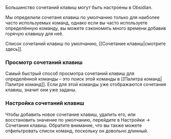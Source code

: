 Большинство сочетаний клавиш могут быть настроены в Obsidian.

Мы определили сочетаня клавиш по умолчанию только для наиболее часто используемых команд, однако если вы часто используете определённую команду, вы можете сэкономить много времени добавив горячую клавишу для неё.

Cписок сочетаний клавиш по умолчанию, [[Сочетание клавиш|смотрите здесь]].

### Просмотр сочетаний клавиш

Самый быстрый способ просмотра сочетаний клавиш для определённой команды – это поиск этой команды в [[Палитра команд|Палитре команд]]. Если для этой команды уже отображаются сочетания клавиш, значит они уже заданы.

### Настройка сочетаний клавиш

Чтобы добавить новое сочетание клавиш, удалить его, или восстановить значение по умолчанию, перейдите в Настройки -> Сочетания клавиш. Обратите внимание, что вы также можете отфильтровать список команд, поскольку он довольно длинный.